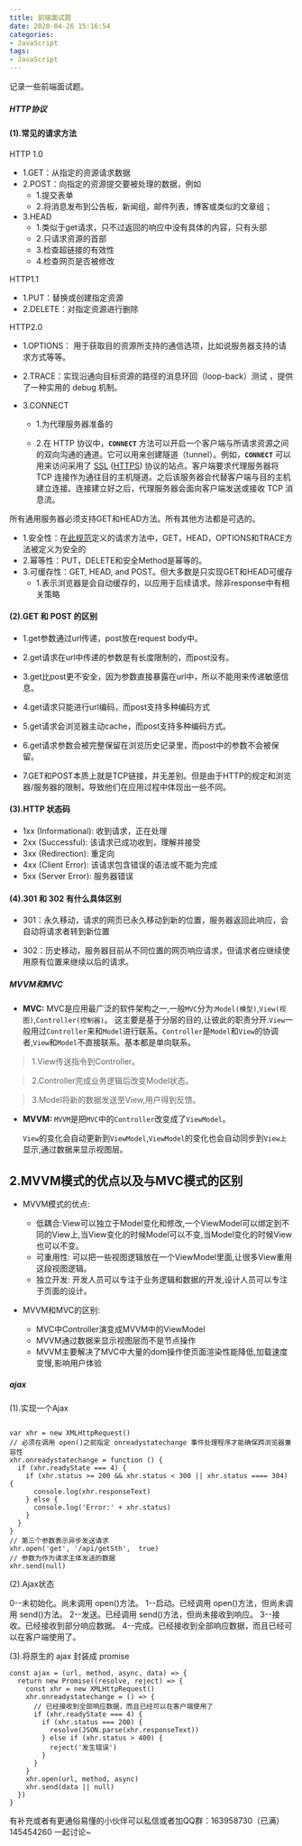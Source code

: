 ```yaml
---
title: 前端面试题
date: 2020-04-26 15:16:54
categories:
- JavaScript
tags:
- JavaScript
---
```

记录一些前端面试题。
<!-- more -->
##### HTTP协议
#### (1).常见的请求方法

HTTP 1.0

*   1.GET：从指定的资源请求数据
*   2.POST：向指定的资源提交要被处理的数据，例如
    *   1.提交表单
    *   2.将消息发布到公告板，新闻组，邮件列表，博客或类似的文章组；
*   3.HEAD
    *   1.类似于get请求，只不过返回的响应中没有具体的内容，只有头部
    *   2.只请求资源的首部
    *   3.检查超链接的有效性
    *   4.检查网页是否被修改

HTTP1.1

*   1.PUT：替换或创建指定资源
*   2.DELETE：对指定资源进行删除

HTTP2.0

*   1.OPTIONS： 用于获取目的资源所支持的通信选项，比如说服务器支持的请求方式等等。

*   2.TRACE：实现沿通向目标资源的路径的消息环回（loop-back）测试 ，提供了一种实用的 debug 机制。

*   3.CONNECT

    *   1.为代理服务器准备的

    *   2.在 HTTP 协议中，**`CONNECT`** 方法可以开启一个客户端与所请求资源之间的双向沟通的通道。它可以用来创建隧道（tunnel）。例如，**`CONNECT`** 可以用来访问采用了 [SSL](https://developer.mozilla.org/en-US/docs/Glossary/SSL) ([HTTPS](https://developer.mozilla.org/zh-CN/docs/Glossary/https)) 协议的站点。客户端要求代理服务器将 TCP 连接作为通往目的主机隧道。之后该服务器会代替客户端与目的主机建立连接。连接建立好之后，代理服务器会面向客户端发送或接收 TCP 消息流。

所有通用服务器必须支持GET和HEAD方法。所有其他方法都是可选的。

*   1.安全性：在[此规范](https://tools.ietf.org/html/rfc7231#section-4.1)定义的请求方法中，GET，HEAD，OPTIONS和TRACE方法被定义为安全的
*   2.幂等性：PUT，DELETE和安全Method是幂等的。
*   3.可缓存性：GET, HEAD, and POST。但大多数是只实现GET和HEAD可缓存
    *   1.表示浏览器是会自动缓存的，以应用于后续请求。除非response中有相关策略

#### (2).GET 和 POST 的区别

*   1.get参数通过url传递，post放在request body中。

*   2.get请求在url中传递的参数是有长度限制的，而post没有。

*   3.get比post更不安全，因为参数直接暴露在url中，所以不能用来传递敏感信息。

*   4.get请求只能进行url编码，而post支持多种编码方式

*   5.get请求会浏览器主动cache，而post支持多种编码方式。

*   6.get请求参数会被完整保留在浏览历史记录里，而post中的参数不会被保留。

*   7.GET和POST本质上就是TCP链接，并无差别。但是由于HTTP的规定和浏览器/服务器的限制，导致他们在应用过程中体现出一些不同。

#### (3).HTTP 状态码

*   1xx (Informational): 收到请求，正在处理
*   2xx (Successful): 该请求已成功收到，理解并接受
*   3xx (Redirection): 重定向
*   4xx (Client Error): 该请求包含错误的语法或不能为完成
*   5xx (Server Error): 服务器错误

#### (4).301 和 302 有什么具体区别

*   301：永久移动，请求的网页已永久移动到新的位置，服务器返回此响应，会自动将请求者转到新位置

*   302：历史移动，服务器目前从不同位置的网页响应请求，但请求者应继续使用原有位置来继续以后的请求。

##### MVVM和MVC
*   **MVC:** MVC是应用最广泛的软件架构之一,一般`MVC`分为:`Model(模型)`,`View(视图)`,`Controller(控制器)`。 这主要是基于分层的目的,让彼此的职责分开.`View`一般用过`Controller`来和`Model`进行联系。`Controller`是`Model`和`View`的协调者,`View`和`Model`不直接联系。基本都是单向联系。
> 1.View传送指令到Controller。

> 2.Controller完成业务逻辑后改变Model状态。

> 3.Model将新的数据发送至View,用户得到反馈。

*   **MVVM:** `MVVM`是把`MVC`中的`Controller`改变成了`ViewModel`。

    `View`的变化会自动更新到`ViewModel`,`ViewModel`的变化也会自动同步到`View上`显示,通过数据来显示视图层。

## 2.MVVM模式的优点以及与MVC模式的区别

*   MVVM模式的优点:

    *   低耦合:View可以独立于Model变化和修改,一个ViewModel可以绑定到不同的View上,当View变化的时候Model可以不变,当Model变化的时候View也可以不变。
    *   可重用性: 可以把一些视图逻辑放在一个ViewModel里面,让很多View重用这段视图逻辑。
    *   独立开发: 开发人员可以专注于业务逻辑和数据的开发,设计人员可以专注于页面的设计。
*   MVVM和MVC的区别:

    *   MVC中Controller演变成MVVM中的ViewModel
    *   MVVM通过数据来显示视图层而不是节点操作
    *   MVVM主要解决了MVC中大量的dom操作使页面渲染性能降低,加载速度变慢,影响用户体验

##### ajax
(1).实现一个Ajax
```

var xhr = new XMLHttpRequest()
// 必须在调用 open()之前指定 onreadystatechange 事件处理程序才能确保跨浏览器兼容性
xhr.onreadystatechange = function () {
  if (xhr.readyState === 4) {
    if (xhr.status >= 200 && xhr.status < 300 || xhr.status ==== 304) {
      console.log(xhr.responseText)
    } else {
      console.log('Error:' + xhr.status)
    }
  }
}
// 第三个参数表示异步发送请求
xhr.open('get', '/api/getSth',  true)
// 参数为作为请求主体发送的数据
xhr.send(null)
```
(2).Ajax状态

0--未初始化。尚未调用 open()方法。
1--启动。已经调用 open()方法，但尚未调用 send()方法。
2--发送。已经调用 send()方法，但尚未接收到响应。
3--接收。已经接收到部分响应数据。
4--完成。已经接收到全部响应数据，而且已经可以在客户端使用了。

(3).将原生的 ajax 封装成 promise
```
const ajax = (url, method, async, data) => {
  return new Promise((resolve, reject) => {
    const xhr = new XMLHttpRequest()
    xhr.onreadystatechange = () => {
      // 已经接收到全部响应数据，而且已经可以在客户端使用了
      if (xhr.readyState === 4) {
        if (xhr.status === 200) {
          resolve(JSON.parse(xhr.responseText))
        } else if (xhr.status > 400) {
          reject('发生错误')
        }
      }
    }
    xhr.open(url, method, async)
    xhr.send(data || null)
  })
}
```
有补充或者有更通俗易懂的小伙伴可以私信或者加QQ群：163958730（已满） 145454260 一起讨论~
